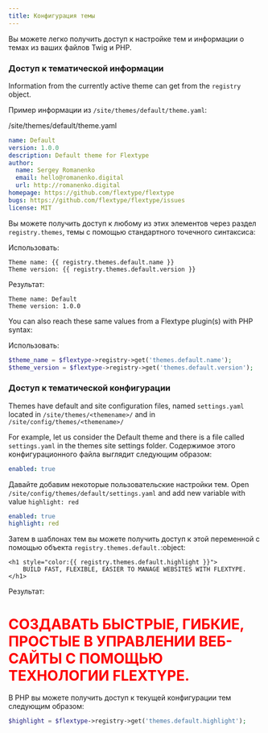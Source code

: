```yaml
---
title: Конфигурация темы
---
```


Вы можете легко получить доступ к настройке тем и информации о темах из ваших файлов Twig и PHP.

### Доступ к тематической информации

Information from the currently active theme can get from the `registry` object.

Пример информации из `/site/themes/default/theme.yaml`:

<div class="file-header"><i class="far fa-file-alt"></i> /site/themes/default/theme.yaml</div>

```yaml
name: Default
version: 1.0.0
description: Default theme for Flextype
author:
  name: Sergey Romanenko
  email: hello@romanenko.digital
  url: http://romanenko.digital
homepage: https://github.com/flextype/flextype
bugs: https://github.com/flextype/flextype/issues
license: MIT
```

Вы можете получить доступ к любому из этих элементов через раздел `registry.themes`, темы с помощью стандартного точечного синтаксиса:

Использовать:

```twig
Theme name: {{ registry.themes.default.name }}
Theme version: {{ registry.themes.default.version }}
```

Результат:

```twig
Theme name: Default
Theme version: 1.0.0
```

You can also reach these same values from a Flextype plugin(s) with PHP syntax:

Использовать:

```php
$theme_name = $flextype->registry->get('themes.default.name');
$theme_version = $flextype->registry->get('themes.default.version');
```

### Доступ к тематической конфигурации

Themes have default and site configuration files, named `settings.yaml` located in `/site/themes/<themename>/` and in `/site/config/themes/<themename>/`

For example, let us consider the Default theme and there is a file called `settings.yaml` in the themes site settings folder. Содержимое этого конфигурационного файла выглядит следующим образом:

```yaml
enabled: true
```

Давайте добавим некоторые пользовательские настройки тем. Open `/site/config/themes/default/settings.yaml` and add new variable with value `highlight: red`

```yaml
enabled: true
highlight: red
```

Затем в шаблонах тем вы можете получить доступ к этой переменной с помощью объекта `registry.themes.default.`:object:

```twig
<h1 style="color:{{ registry.themes.default.highlight }}">
    BUILD FAST, FLEXIBLE, EASIER TO MANAGE WEBSITES WITH FLEXTYPE.
</h1>
```

Результат:

<h1 style="color:red">СОЗДАВАТЬ БЫСТРЫЕ, ГИБКИЕ, ПРОСТЫЕ В УПРАВЛЕНИИ ВЕБ-САЙТЫ С ПОМОЩЬЮ ТЕХНОЛОГИИ FLEXTYPE.</h1>

В PHP вы можете получить доступ к текущей конфигурации тем следующим образом:

```php
$highlight = $flextype->registry->get('themes.default.highlight');
```
